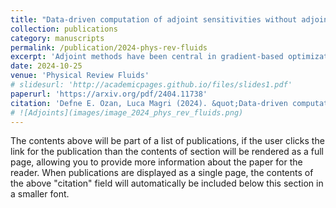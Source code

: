 ```yaml
---
title: "Data-driven computation of adjoint sensitivities without adjoint solvers: An application to thermoacoustics"
collection: publications
category: manuscripts
permalink: /publication/2024-phys-rev-fluids
excerpt: 'Adjoint methods have been central in gradient-based optimization but traditionally require known governing equations. In this paper, we introduce a data-driven approach that utilizes echo state networks (ESNs) to infer adjoint sensitivities from data, even in cases where the system's equations are unknown, or the data are subjected to noise. By embedding physical knowledge into the network architecture, the method accurately predicts sensitivities to parameters and initial conditions in a nonlinear thermoacoustic system. This framework opens new possibilities for gradient-based data-driven design optimization.'
date: 2024-10-25
venue: 'Physical Review Fluids'
# slidesurl: 'http://academicpages.github.io/files/slides1.pdf'
paperurl: 'https://arxiv.org/pdf/2404.11738'
citation: 'Defne E. Ozan, Luca Magri (2024). &quot;Data-driven computation of adjoint sensitivities without adjoint solvers: An application to thermoacoustics.&quot; <i>Phys. Rev. Fluids. 9. 103902.'
# ![Adjoints](images/image_2024_phys_rev_fluids.png)
---
```


The contents above will be part of a list of publications, if the user clicks the link for the publication than the contents of section will be rendered as a full page, allowing you to provide more information about the paper for the reader. When publications are displayed as a single page, the contents of the above "citation" field will automatically be included below this section in a smaller font.